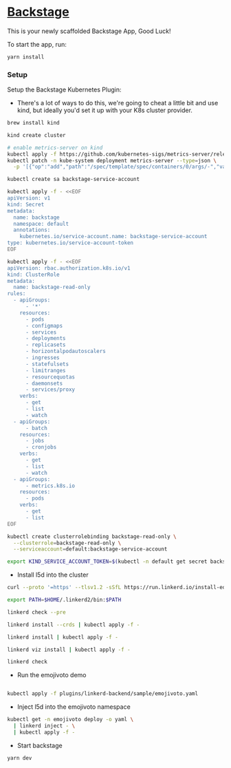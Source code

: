 # [Backstage](https://backstage.io)

This is your newly scaffolded Backstage App, Good Luck!

To start the app, run:

```sh
yarn install
```

### Setup

Setup the Backstage Kubernetes Plugin:

- There's a lot of ways to do this, we're going to cheat a little bit and use kind, but ideally you'd set it up with your K8s cluster provider.

```sh
brew install kind

kind create cluster

# enable metrics-server on kind
kubectl apply -f https://github.com/kubernetes-sigs/metrics-server/releases/download/v0.5.0/components.yaml
kubectl patch -n kube-system deployment metrics-server --type=json \
  -p '[{"op":"add","path":"/spec/template/spec/containers/0/args/-","value":"--kubelet-insecure-tls"}]'

kubectl create sa backstage-service-account

kubectl apply -f - <<EOF
apiVersion: v1
kind: Secret
metadata:
  name: backstage
  namespace: default
  annotations:
    kubernetes.io/service-account.name: backstage-service-account
type: kubernetes.io/service-account-token
EOF

kubectl apply -f - <<EOF
apiVersion: rbac.authorization.k8s.io/v1
kind: ClusterRole
metadata:
  name: backstage-read-only
rules:
  - apiGroups:
      - '*'
    resources:
      - pods
      - configmaps
      - services
      - deployments
      - replicasets
      - horizontalpodautoscalers
      - ingresses
      - statefulsets
      - limitranges
      - resourcequotas
      - daemonsets
      - services/proxy
    verbs:
      - get
      - list
      - watch
  - apiGroups:
      - batch
    resources:
      - jobs
      - cronjobs
    verbs:
      - get
      - list
      - watch
  - apiGroups:
      - metrics.k8s.io
    resources:
      - pods
    verbs:
      - get
      - list
EOF

kubectl create clusterrolebinding backstage-read-only \
  --clusterrole=backstage-read-only \
  --serviceaccount=default:backstage-service-account

export KIND_SERVICE_ACCOUNT_TOKEN=$(kubectl -n default get secret backstage -o go-template='{{.data.token | base64decode}}')
```

- Install l5d into the cluster

```sh
curl --proto '=https' --tlsv1.2 -sSfL https://run.linkerd.io/install-edge | sh

export PATH=$HOME/.linkerd2/bin:$PATH

linkerd check --pre

linkerd install --crds | kubectl apply -f -

linkerd install | kubectl apply -f -

linkerd viz install | kubectl apply -f -

linkerd check
```

- Run the emojivoto demo

```sh

kubectl apply -f plugins/linkerd-backend/sample/emojivoto.yaml


```

- Inject l5d into the emojivoto namespace

```sh
kubectl get -n emojivoto deploy -o yaml \
  | linkerd inject - \
  | kubectl apply -f -
```


- Start backstage

```sh
yarn dev
```
